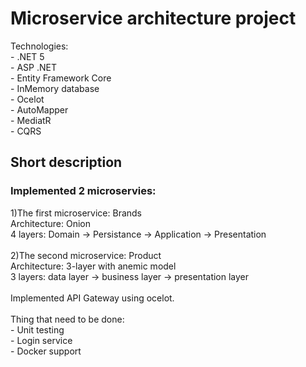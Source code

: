 <h1>Microservice architecture project</h1>
Technologies:
<br>
- .NET 5<br>
- ASP .NET<br>
- Entity Framework Core<br>
- InMemory database<br>
- Ocelot<br>
- AutoMapper<br>
- MediatR<br>
- CQRS<br>
<h2>Short description</h2>
<h3>Implemented 2 microservies:</h3>
1)The first microservice: Brands<br>
Architecture: Onion <br>
4 layers: Domain -> Persistance -> Application -> Presentation
<br>
<br>
2)The second microservice: Product<br>
Architecture: 3-layer with anemic model <br>
3 layers: data layer -> business layer -> presentation layer <br>
<br>
Implemented API  Gateway using ocelot. <br>
<br>
Thing that need to be done:<br>
- Unit testing <br>
- Login service <br>
- Docker support <br>
